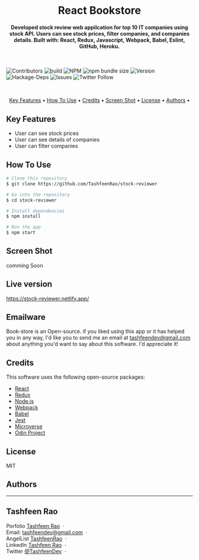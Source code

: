 
<h1 align="center">
  <br>
    React Bookstore
  <br>
</h1>

<h4 align="center">Developed stock review web appilcation for top 10 IT companies using stock API. Users can see stock prices, filter companies, and companies details. Built with: React, Redux, Javascript, Webpack, Babel, Eslint, GitHub, Heroku.
</h4>
</br>

![Contributors](https://img.shields.io/badge/Contributor-Tashfeen-green)
![build](https://img.shields.io/badge/build-passing-green)
![NPM](https://img.shields.io/badge/NPM-14.01-green)
![npm bundle size](https://img.shields.io/bundlephobia/min/react?color=green)
![Version](https://img.shields.io/badge/version-1.0.0-green)
![Hackage-Deps](https://img.shields.io/hackage-deps/v/json)
![Issues](https://img.shields.io/badge/issues-0-green)
![Twitter Follow](https://img.shields.io/twitter/follow/TashfeenDev?label=Tashfeen&style=social)

</br>

<p align="center">
  <a href="#key-features">Key Features</a> •
  <a href="#how-to-use">How To Use</a> •
  <a href="#credits">Credits</a> •
  <a href="#screen-shot">Screen Shot</a> •
  <a href="#license">License</a> •
  <a href="#authors">Authors</a> •
</p>


## Key Features

* User can see stock prices
* User can see details of companies
* User can filter companies

## How To Use

```bash
# Clone this repository
$ git clone https://github.com/TashfeenRao/stock-reviewer

# Go into the repository
$ cd stock-reviewer

# Install dependencies
$ npm install

# Run the app
$ npm start
```

## Screen Shot

comming Soon

## Live version

https://stock-reviewer.netlify.app/

## Emailware

Book-store is an Open-source. if you liked using this app or it has helped you in any way, I'd like you to send me an email at <tashfeendev@gmail.com> about anything you'd want to say about this software. I'd appreciate it!

## Credits

This software uses the following open-source packages:

- [React](https://React.org/)
- [Redux](https://Redux.org/)
- [Node.js](https://nodejs.org/)
- [Webpack](https://webpack.js.org/)
- [Babel](https://babeljs.io/)
- [Jest](https://jestjs.io/)
- [Microverse](http://microverse.org/)
- [Odin Project](https://www.theodinproject.com/)

## License

MIT

## Authors
---

<h2>Tashfeen Rao</h2>

Porfolio [Tashfeen Rao](https://tashfeen-rao.netlify.app/) &nbsp;&middot;&nbsp;
</br>
Email: tashfeendev@gmail.com &nbsp;&middot;&nbsp;
</br>
AngelList [TashfeenRao](https://angel.co/u/tashfeen-rao) &nbsp;&middot;&nbsp;
</br>
LinkedIn [Tashfeen Rao](https://www.linkedin.com/in/tashfeen-rao/) &nbsp;&middot;&nbsp;
</br>
Twitter [@TashfeenDev](https://twitter.com/TashfeenDev) &nbsp;&middot;&nbsp;

